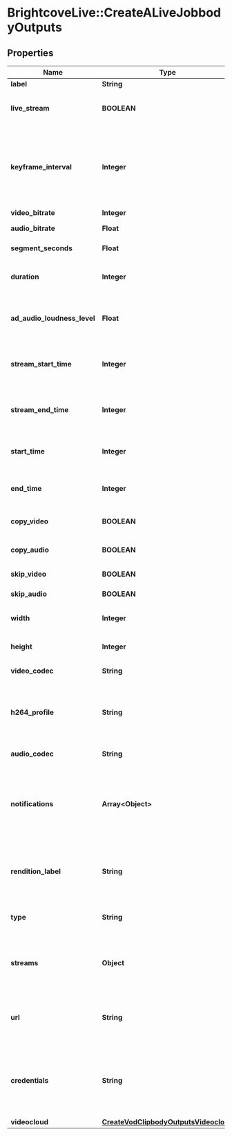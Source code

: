 # BrightcoveLive::CreateALiveJobbodyOutputs

## Properties
Name | Type | Description | Notes
------------ | ------------- | ------------- | -------------
**label** | **String** | Label for the live or VOD asset. | 
**live_stream** | **BOOLEAN** | For jobs, setting live_stream to true indicates the output is a live rendition. If live_stream is false, or is not set, the output will be treated as a VOD output. | 
**keyframe_interval** | **Integer** | The maximum number of frames between each keyframe. If you set a low keyframe_interval it will increase the size / decrease the quality of your output file, but it will allow more precise scrubbing in most players. It’s recommended to have at least one keyframe per segment. If keyframe_interval is not provided, keyframes will follow the input GOP structure. | 
**video_bitrate** | **Integer** | target video bitrate in kbps | 
**audio_bitrate** | **Float** | An output bitrate setting for the audio track, in Kbps | 
**segment_seconds** | **Float** | Sets the maximum duration of each segment in a segmented output. | 
**duration** | **Integer** | Clipping API option 1. Duration (in seconds) to clip back from Live. Note: Clipping API only requires one of the three options for specifying duration or time. | [optional] 
**ad_audio_loudness_level** | **Float** | Adjust the loudness level of the audio. This is measured in LUFS and specified in dB. This is useful to set the output loudness level to conform to a standard (-23dB for EBU R.128) The recommended setting is -23. | [optional] 
**stream_start_time** | **Integer** | Clipping API option 2. An offset, in seconds, from the start of the live stream to mark the beginning of the clip. Note: Clipping API only requires one of the three options for specifying duration or time. | [optional] 
**stream_end_time** | **Integer** | Clipping API option 2. An offset, in seconds, from the start of the live stream to mark the end of the clip. Note: Clipping API only requires one of the three options for specifying duration or time. | [optional] 
**start_time** | **Integer** | Clipping API option 3. Universal epoch time, in seconds, to mark the beginning of the clip. Note: Clipping API only requires one of the three options for specifying duration or time. | [optional] 
**end_time** | **Integer** | Clipping API option 3. Universal epoch time, in seconds, to mark the end of the clip. Note: Clipping API only requires one of the three options for specifying duration or time. | [optional] 
**copy_video** | **BOOLEAN** | Specifying copy_video will take the video track from the input video file and transmux it into the resulting output file. | [optional] 
**copy_audio** | **BOOLEAN** | Specifying copy_audio will take the audio track from the input video file and transmux it into the resulting output file. | [optional] 
**skip_video** | **BOOLEAN** | Specifying skip_video removes the video track. | [optional] 
**skip_audio** | **BOOLEAN** | Specifying skip_audio removes the audio track. | [optional] 
**width** | **Integer** | Video frame width. If no width is supplied, we will use 640 pixels. | [optional] [default to 640]
**height** | **Integer** | Video frame height. If no height is supplied, we will use 480 pixels. | [optional] [default to 480]
**video_codec** | **String** | The output video codec. Note: Only &#x60;h264&#x60; is supported. | [optional] 
**h264_profile** | **String** | H.264 has three commonly-used profiles: Baseline (lowest), Main, and High. Lower levels are easier to decode, but higher levels offer better compression. For the best compression quality, choose High. For playback on low-CPU machines or many mobile devices, choose &#x60;baseline&#x60;. | [optional] 
**audio_codec** | **String** | The output audio codec to use. Note: Only &#x60;aac&#x60; is supported. | [optional] 
**notifications** | **Array&lt;Object&gt;** | Array of notification destination objects or strings - notifications defined here are for job-level events.  A notification will be sent to the destination when selected event occurs. You can use a simple string with a url: &amp;quot;http://log:pass@httpbin.org/post&amp;quot;, or you can use an object. See [Events](https://support.brightcove.com/live-api-notifications#Events) for an explanation of the events reported in &#x60;state_changed&#x60; notifications. | [optional] 
**rendition_label** | **String** | Indicates what rendition to use to create a VOD output (from the live job) or which renditions to use. By default, the system uses any transmuxed rendition or the highest resolution output if there is no transmuxed output. | [optional] 
**type** | **String** | The only type supported is a playlist. This is used for generating multiple master playlists with different renditions in the HLS manifest with the defined stream labels. | [optional] 
**streams** | **Object** | When creating a playlist, the streams field is used to define which output renditions (by label) should be included in the manifest. Example format [{&amp;quot;source&amp;quot;: &amp;quot;1080p&amp;quot;}, {&amp;quot;source&amp;quot;: &amp;quot;720p&amp;quot;}]. | [optional] 
**url** | **String** | For VOD, URL is mandatory and sets the destination of the final asset destination. For access restricted origins, the credentials a can be passed along with the URL or stored within the Brightcove system. For Live, this is reserved for future use. | [optional] 
**credentials** | **String** | The name for credentials with private and public keys can be stored with Brightcove to avoid passing plain text on API requests. This is required if the S3 or FTP origins are restricted. If credentials are not provided, it will be assumed that the origin restrictions are set to public or credentials are passed along with the URL. | [optional] 
**videocloud** | [**CreateVodClipbodyOutputsVideocloud**](CreateVodClipbodyOutputsVideocloud.md) |  | [optional] 


